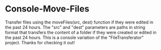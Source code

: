 # Console-Move-Files
Transfer files using the moveFiles(src, dest) function if they were edited in the past 24 hours.  The "src" and "dest" parameters are paths
in string format that transfers the content of a folder if they were created or edited in the past 24 hours.  This is a console variation of 
the "FileTransferator" project.  Thanks for checking it out!
